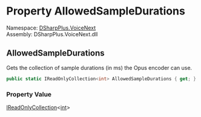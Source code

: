 # Property AllowedSampleDurations

Namespace: [DSharpPlus.VoiceNext](DSharpPlus.VoiceNext.md)  
Assembly: DSharpPlus.VoiceNext.dll

## <a id="DSharpPlus_VoiceNext_AudioFormat_AllowedSampleDurations"></a>AllowedSampleDurations

Gets the collection of sample durations (in ms) the Opus encoder can use.

```csharp
public static IReadOnlyCollection<int> AllowedSampleDurations { get; }
```

### Property Value

[IReadOnlyCollection](https://learn.microsoft.com/dotnet/api/system.collections.generic.ireadonlycollection\-1)<[int](https://learn.microsoft.com/dotnet/api/system.int32)\>

